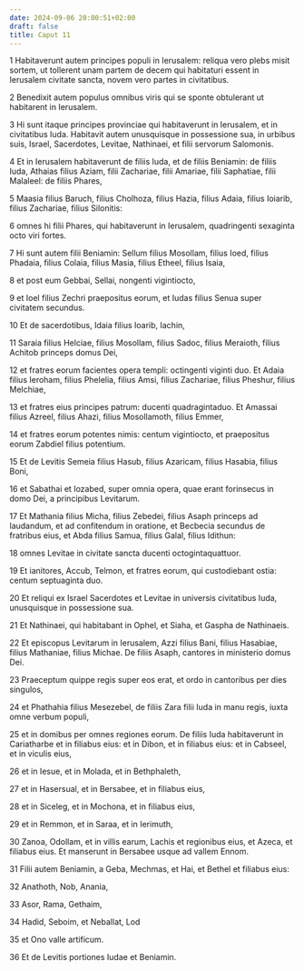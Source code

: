 ```yaml
---
date: 2024-09-06 20:00:51+02:00
draft: false
title: Caput 11
---
```





1 Habitaverunt autem principes populi in Ierusalem: reliqua vero plebs misit sortem, ut tollerent unam partem de decem qui habitaturi essent in Ierusalem civitate sancta, novem vero partes in civitatibus.

2 Benedixit autem populus omnibus viris qui se sponte obtulerant ut habitarent in Ierusalem.

3 Hi sunt itaque principes provinciae qui habitaverunt in Ierusalem, et in civitatibus Iuda. Habitavit autem unusquisque in possessione sua, in urbibus suis, Israel, Sacerdotes, Levitae, Nathinaei, et filii servorum Salomonis.

4 Et in Ierusalem habitaverunt de filiis Iuda, et de filiis Beniamin: de filiis Iuda, Athaias filius Aziam, filii Zachariae, filii Amariae, filii Saphatiae, filii Malaleel: de filiis Phares,

5 Maasia filius Baruch, filius Cholhoza, filius Hazia, filius Adaia, filius Ioiarib, filius Zachariae, filius Silonitis:

6 omnes hi filii Phares, qui habitaverunt in Ierusalem, quadringenti sexaginta octo viri fortes.

7 Hi sunt autem filii Beniamin: Sellum filius Mosollam, filius Ioed, filius Phadaia, filius Colaia, filius Masia, filius Etheel, filius Isaia,

8 et post eum Gebbai, Sellai, nongenti vigintiocto,

9 et Ioel filius Zechri praepositus eorum, et Iudas filius Senua super civitatem secundus.

10 Et de sacerdotibus, Idaia filius Ioarib, Iachin,

11 Saraia filius Helciae, filius Mosollam, filius Sadoc, filius Meraioth, filius Achitob princeps domus Dei,

12 et fratres eorum facientes opera templi: octingenti viginti duo. Et Adaia filius Ieroham, filius Phelelia, filius Amsi, filius Zachariae, filius Pheshur, filius Melchiae,

13 et fratres eius principes patrum: ducenti quadragintaduo. Et Amassai filius Azreel, filius Ahazi, filius Mosollamoth, filius Emmer,

14 et fratres eorum potentes nimis: centum vigintiocto, et praepositus eorum Zabdiel filius potentium.

15 Et de Levitis Semeia filius Hasub, filius Azaricam, filius Hasabia, filius Boni,

16 et Sabathai et Iozabed, super omnia opera, quae erant forinsecus in domo Dei, a principibus Levitarum.

17 Et Mathania filius Micha, filius Zebedei, filius Asaph princeps ad laudandum, et ad confitendum in oratione, et Becbecia secundus de fratribus eius, et Abda filius Samua, filius Galal, filius Idithun:

18 omnes Levitae in civitate sancta ducenti octogintaquattuor.

19 Et ianitores, Accub, Telmon, et fratres eorum, qui custodiebant ostia: centum septuaginta duo.

20 Et reliqui ex Israel Sacerdotes et Levitae in universis civitatibus Iuda, unusquisque in possessione sua.

21 Et Nathinaei, qui habitabant in Ophel, et Siaha, et Gaspha de Nathinaeis.

22 Et episcopus Levitarum in Ierusalem, Azzi filius Bani, filius Hasabiae, filius Mathaniae, filius Michae. De filiis Asaph, cantores in ministerio domus Dei.

23 Praeceptum quippe regis super eos erat, et ordo in cantoribus per dies singulos,

24 et Phathahia filius Mesezebel, de filiis Zara filii Iuda in manu regis, iuxta omne verbum populi,

25 et in domibus per omnes regiones eorum. De filiis Iuda habitaverunt in Cariatharbe et in filiabus eius: et in Dibon, et in filiabus eius: et in Cabseel, et in viculis eius,

26 et in Iesue, et in Molada, et in Bethphaleth,

27 et in Hasersual, et in Bersabee, et in filiabus eius,

28 et in Siceleg, et in Mochona, et in filiabus eius,

29 et in Remmon, et in Saraa, et in Ierimuth,

30 Zanoa, Odollam, et in villis earum, Lachis et regionibus eius, et Azeca, et filiabus eius. Et manserunt in Bersabee usque ad vallem Ennom.

31 Filii autem Beniamin, a Geba, Mechmas, et Hai, et Bethel et filiabus eius:

32 Anathoth, Nob, Anania,

33 Asor, Rama, Gethaim,

34 Hadid, Seboim, et Neballat, Lod

35 et Ono valle artificum.

36 Et de Levitis portiones Iudae et Beniamin.

